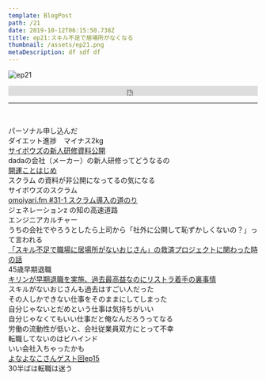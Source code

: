 ```yaml
---  
template: BlogPost  
path: /21
date: 2019-10-12T06:15:50.738Z  
title: ep21:スキル不足で居場所がなくなる
thumbnail: /assets/ep21.png
metaDescription: df sdf df  
---  
```

![ep21](/assets/ep21.png)  
<iframe width="100%" height="20" scrolling="no" frameborder="no" allow="autoplay" src="https://w.soundcloud.com/player/?url=https%3A//api.soundcloud.com/tracks/694623571&amp;color=%23ff5500&amp;inverse=false&amp;auto_play=false&amp;show_user=true"></iframe>
</br>


***


</br>
<p>パーソナル申し込んだ<br>ダイエット進捗　マイナス2kg<br><a rel="noreferrer noopener" aria-label="サイボウズの新人研修資料公開 (新しいタブで開く)" href="https://blog.cybozu.io/entry/2019/09/05/080000" target="_blank">サイボウズの新人研修資料公開</a><br>dadaの会社（メーカー）の新人研修ってどうなるの<br><a rel="noreferrer noopener" aria-label="開運ことはじめ (新しいタブで開く)" href="https://speakerdeck.com/cybozuinsideout/2019-01-orientation" target="_blank">開運ことはじめ</a><br>スクラム の資料が非公開になってるの気になる<br>サイボウズのスクラム<br><a rel="noreferrer noopener" aria-label="omoiyari.fm&nbsp;#31-1 スクラム導入の道のり (新しいタブで開く)" href="https://lean-agile.fm/episode/31-1" target="_blank">omoiyari.fm&nbsp;#31-1 スクラム導入の道のり</a><br>ジェネレーションz の知の高速道路<br>エンジニアカルチャー<br>うちの会社でやろうとしたら上司から「社外に公開して恥ずかしくないの？」って言われる<br><a rel="noreferrer noopener" aria-label="「スキル不足で職場に居場所がないおじさん」の救済プロジェクトに関わった時の話 (新しいタブで開く)" href="https://blog.tinect.jp/?p=62002" target="_blank">「スキル不足で職場に居場所がないおじさん」の救済プロジェクトに関わった時の話</a><br>45歳早期退職<br><a rel="noreferrer noopener" aria-label="キリンが早期退職を実施、過去最高益なのにリストラ着手の裏事情 (新しいタブで開く)" href="https://diamond.jp/articles/-/215955" target="_blank">キリンが早期退職を実施、過去最高益なのにリストラ着手の裏事情</a><br>スキルがないおじさんも過去はすごい人だった<br>その人しかできない仕事をそのままにしてしまった<br>自分じゃないとだめという仕事は気持ちがいい<br>自分じゃなくてもいい仕事だと俺なんだろうってなる<br>労働の流動性が低いと、会社従業員双方にとって不幸<br>転職してないのはビハインド<br>いい会社入ちゃったかも<br><a href="https://jamming.fm/ep15/" target="_blank" rel="noreferrer noopener" aria-label="よなよなこさんゲスト回ep15 (新しいタブで開く)">よなよなこさんゲスト回ep15</a><br>30半ばは転職は迷う</p>
